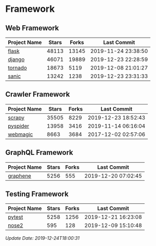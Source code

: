 # Framework

## Web Framework

| Project Name | Stars | Forks | Last Commit |
| ------------ | ----- | ----- | ----------- |
| [flask](https://github.com/pallets/flask) | 48113 | 13145 | 2019-11-24 23:38:50 |
| [django](https://github.com/django/django) | 46071 | 19889 | 2019-12-23 22:28:59 |
| [tornado](https://github.com/tornadoweb/tornado) | 18673 | 5119 | 2019-12-08 21:01:27 |
| [sanic](https://github.com/huge-success/sanic) | 13242 | 1238 | 2019-12-23 23:31:33 |

## Crawler Framework

| Project Name | Stars | Forks | Last Commit |
| ------------ | ----- | ----- | ----------- |
| [scrapy](https://github.com/scrapy/scrapy) | 35505 | 8229 | 2019-12-23 18:52:43 |
| [pyspider](https://github.com/binux/pyspider) | 13958 | 3416 | 2019-11-14 06:16:04 |
| [webmagic](https://github.com/code4craft/webmagic) | 8663 | 3684 | 2017-12-02 02:57:06 |

## GraphQL Framework

| Project Name | Stars | Forks | Last Commit |
| ------------ | ----- | ----- | ----------- |
| [graphene](https://github.com/graphql-python/graphene) | 5256 | 555 | 2019-12-20 07:02:45 |

## Testing Framework

| Project Name | Stars | Forks | Last Commit |
| ------------ | ----- | ----- | ----------- |
| [pytest](https://github.com/pytest-dev/pytest) | 5258 | 1256 | 2019-12-21 16:23:08 |
| [nose2](https://github.com/nose-devs/nose2) | 595 | 128 | 2019-12-09 15:10:48 |

*Update Date: 2019-12-24T18:00:31*